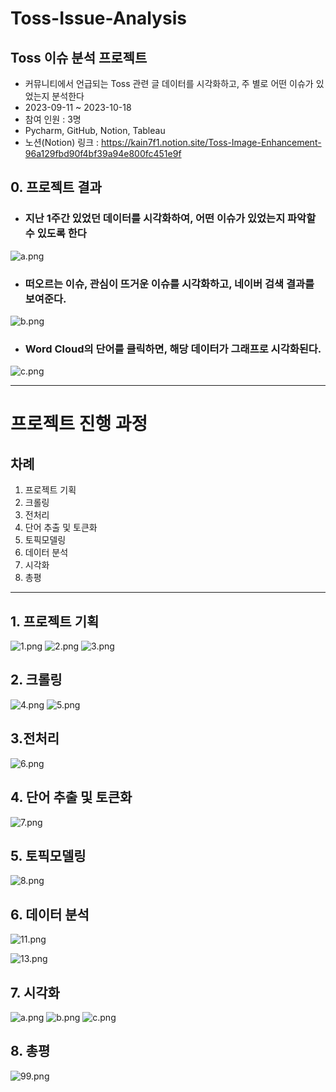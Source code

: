 # Toss-Issue-Analysis

## Toss 이슈 분석 프로젝트
* 커뮤니티에서 언급되는 Toss 관련 글 데이터를 시각화하고, 주 별로 어떤 이슈가 있었는지 분석한다
* 2023-09-11 ~ 2023-10-18
* 참여 인원 : 3명
* Pycharm, GitHub, Notion, Tableau 
* 노션(Notion) 링크 : https://kain7f1.notion.site/Toss-Image-Enhancement-96a129fbd90f4bf39a94e800fc451e9f



## 0. 프로젝트 결과

* ### 지난 1주간 있었던 데이터를 시각화하여, 어떤 이슈가 있었는지 파악할 수 있도록 한다

![a.png](image_files%2Fa.png)

* ### 떠오르는 이슈, 관심이 뜨거운 이슈를 시각화하고, 네이버 검색 결과를 보여준다.
![b.png](image_files%2Fb.png)

* ### Word Cloud의 단어를 클릭하면, 해당 데이터가 그래프로 시각화된다.  
![c.png](image_files%2Fc.png)

---

# 프로젝트 진행 과정

## 차례
1. 프로젝트 기획
2. 크롤링
3. 전처리
4. 단어 추출 및 토큰화
5. 토픽모델링
6. 데이터 분석
7. 시각화
8. 총평

---

## 1. 프로젝트 기획
![1.png](image_files%2F1.png)
![2.png](image_files%2F2.png)
![3.png](image_files%2F3.png)

## 2. 크롤링

![4.png](image_files%2F4.png)
![5.png](image_files%2F5.png)

## 3.전처리

![6.png](image_files%2F6.png) 

## 4. 단어 추출 및 토큰화

![7.png](image_files%2F7.png)

## 5. 토픽모델링

![8.png](image_files%2F8.png)

## 6. 데이터 분석

![11.png](image_files%2F11.png)

![13.png](image_files%2F13.png)

## 7. 시각화

![a.png](image_files%2Fa.png)
![b.png](image_files%2Fb.png)
![c.png](image_files%2Fc.png)

## 8. 총평
![99.png](image_files%2F99.png)
